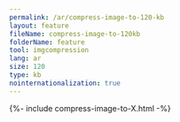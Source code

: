 ```yaml
---
permalink: /ar/compress-image-to-120-kb
layout: feature
fileName: compress-image-to-120kb
folderName: feature
tool: imgcompression
lang: ar
size: 120
type: kb
nointernationalization: true
---
```

{%- include compress-image-to-X.html -%}       
